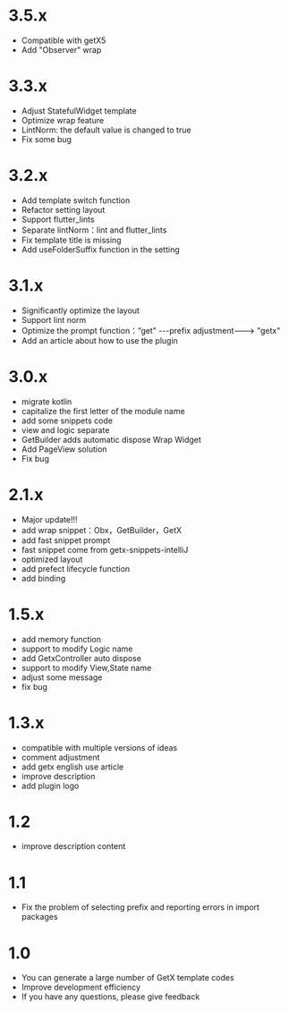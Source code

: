 # 3.5.x
- Compatible with getX5
- Add "Observer" wrap

# 3.3.x
- Adjust StatefulWidget template
- Optimize wrap feature
- LintNorm: the default value is changed to true
- Fix some bug

# 3.2.x
- Add template switch function
- Refactor setting layout
- Support flutter_lints
- Separate lintNorm：lint and flutter_lints
- Fix template title is missing
- Add useFolderSuffix function in the setting

# 3.1.x
- Significantly optimize the layout
- Support lint norm
- Optimize the prompt function：“get" ---prefix adjustment---> "getx" 
- Add an article about how to use the plugin

# 3.0.x
- migrate kotlin
- capitalize the first letter of the module name
- add some snippets code
- view and logic separate
- GetBuilder adds automatic dispose Wrap Widget
- Add PageView solution
- Fix bug

# 2.1.x
- Major update!!!
- add wrap snippet：Obx，GetBuilder，GetX
- add fast snippet prompt
- fast snippet come from getx-snippets-intelliJ
- optimized layout
- add prefect lifecycle function
- add binding

# 1.5.x
- add memory function
- support to modify Logic name
- add GetxController auto dispose
- support to modify View,State name
- adjust some message
- fix bug

# 1.3.x
- compatible with multiple versions of ideas
- comment adjustment
- add getx english use article
- improve description
- add plugin logo

# 1.2
- improve description content

# 1.1
- Fix the problem of selecting prefix and reporting errors in import packages

# 1.0
- You can generate a large number of GetX template codes
- Improve development efficiency
- If you have any questions, please give feedback